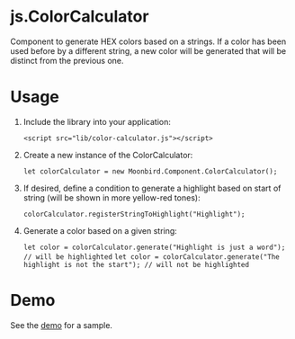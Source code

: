 # js.ColorCalculator

Component to generate HEX colors based on a strings. If a color has been used before by a different string,
a new color will be generated that will be distinct from the previous one.

# Usage

1. Include the library into your application:

    `<script src="lib/color-calculator.js"></script>`

2. Create a new instance of the ColorCalculator:

    `let colorCalculator = new Moonbird.Component.ColorCalculator();`
	
3. If desired, define a condition to generate a highlight based on start of string (will be shown in more yellow-red tones):

    `colorCalculator.registerStringToHighlight("Highlight");`	

4. Generate a color based on a given string:

    `let color = colorCalculator.generate("Highlight is just a word"); // will be highlighted`
    `let color = colorCalculator.generate("The highlight is not the start"); // will not be highlighted`

# Demo

See the [demo](demo/index.html) for a sample.